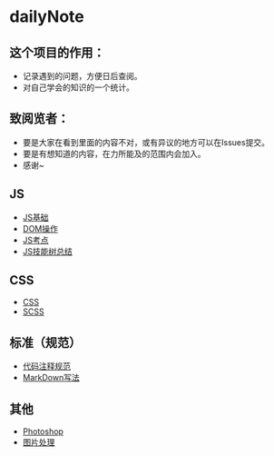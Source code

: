 # dailyNote
## 这个项目的作用：
- 记录遇到的问题，方便日后查阅。
- 对自己学会的知识的一个统计。

## 致阅览者：
- 要是大家在看到里面的内容不对，或有异议的地方可以在Issues提交。
- 要是有想知道的内容，在力所能及的范围内会加入。
- 感谢~

## JS
- [JS基础](JS.md)
- [DOM操作](DOM.md)
- [JS考点](question_summary_js.md)
- [JS技能树总结](skillmap_js.md)

## CSS
- [CSS](CSS.md)
- [SCSS](SCSS.md)

## 标准（规范）
- [代码注释规范](Comments.md)
- [MarkDown写法](MarkDown.md)

## 其他
- [Photoshop](Photoshop.md)
- [图片处理](picture.md)